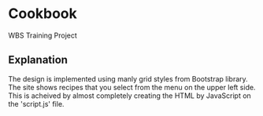 # Cookbook
WBS Training Project

## Explanation
The design is implemented using manly grid styles from Bootstrap library.
The site shows recipes that you select from the menu on the upper left side.
This is acheived by almost completely creating the HTML by JavaScript on the 'script.js' file.
